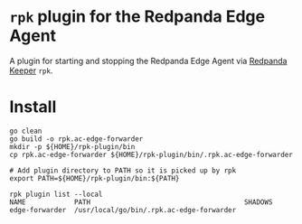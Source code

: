 # `rpk` plugin for the Redpanda Edge Agent 

A plugin for starting and stopping the Redpanda Edge Agent via [Redpanda Keeper](https://docs.redpanda.com/docs/reference/rpk-commands/) `rpk`.

# Install

```shell
go clean
go build -o rpk.ac-edge-forwarder
mkdir -p ${HOME}/rpk-plugin/bin
cp rpk.ac-edge-forwarder ${HOME}/rpk-plugin/bin/.rpk.ac-edge-forwarder

# Add plugin directory to PATH so it is picked up by rpk
export PATH=${HOME}/rpk-plugin/bin:${PATH}

rpk plugin list --local
NAME            PATH                                      SHADOWS
edge-forwarder  /usr/local/go/bin/.rpk.ac-edge-forwarder
```